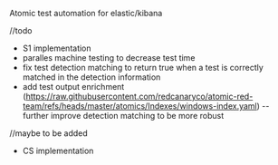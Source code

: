 Atomic test automation for elastic/kibana 


//todo

- S1 implementation 
- paralles machine testing to decrease test time
- fix test detection matching to return true when a test is correctly matched in the detection information
- add test output enrichment (https://raw.githubusercontent.com/redcanaryco/atomic-red-team/refs/heads/master/atomics/Indexes/windows-index.yaml)
-- further improve detection matching to be more robust


//maybe to be added
- CS implementation

